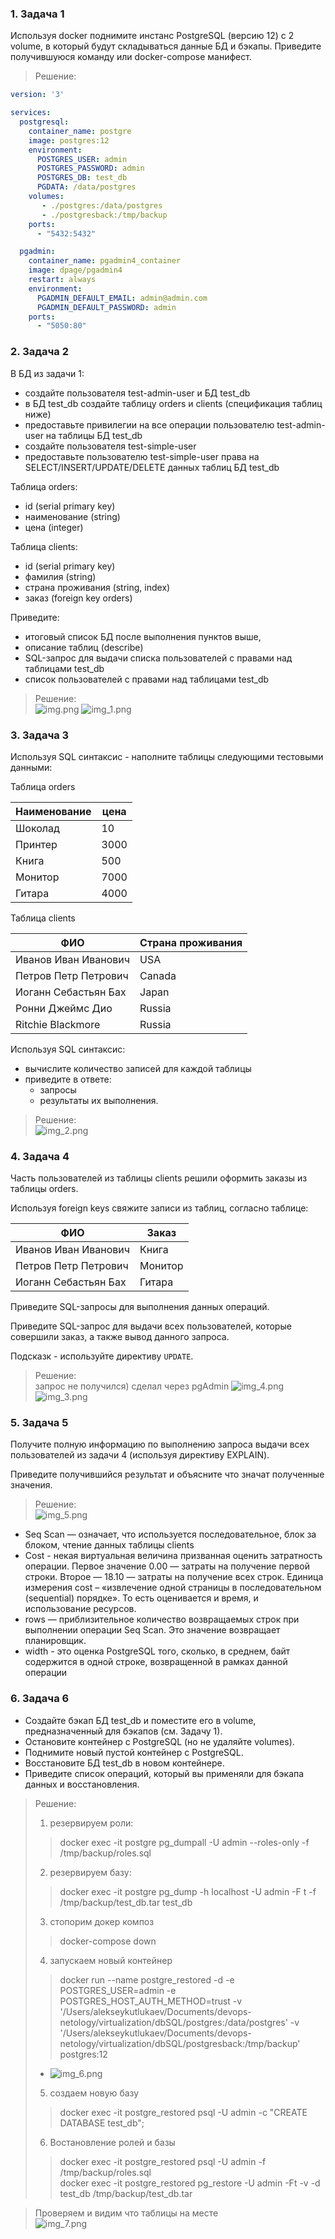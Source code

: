 ### 1. Задача 1
Используя docker поднимите инстанс PostgreSQL (версию 12) c 2 volume, в который будут складываться данные БД и бэкапы.
Приведите получившуюся команду или docker-compose манифест.
> Решение:
```yml
version: '3'

services:
  postgresql:
    container_name: postgre
    image: postgres:12
    environment:
      POSTGRES_USER: admin
      POSTGRES_PASSWORD: admin
      POSTGRES_DB: test_db
      PGDATA: /data/postgres
    volumes:
       - ./postgres:/data/postgres
       - ./postgresback:/tmp/backup
    ports:
      - "5432:5432"

  pgadmin:
    container_name: pgadmin4_container
    image: dpage/pgadmin4
    restart: always
    environment:
      PGADMIN_DEFAULT_EMAIL: admin@admin.com
      PGADMIN_DEFAULT_PASSWORD: admin
    ports:
      - "5050:80"

```
### 2. Задача 2 
В БД из задачи 1:  
- создайте пользователя test-admin-user и БД test_db
- в БД test_db создайте таблицу orders и clients (спeцификация таблиц ниже)
- предоставьте привилегии на все операции пользователю test-admin-user на таблицы БД test_db
- создайте пользователя test-simple-user
- предоставьте пользователю test-simple-user права на SELECT/INSERT/UPDATE/DELETE данных таблиц БД test_db

Таблица orders:
- id (serial primary key)  
- наименование (string)
- цена (integer)

Таблица clients:  
- id (serial primary key)
- фамилия (string)
- страна проживания (string, index)
- заказ (foreign key orders)

Приведите:  
- итоговый список БД после выполнения пунктов выше,
- описание таблиц (describe)
- SQL-запрос для выдачи списка пользователей с правами над таблицами test_db
- список пользователей с правами над таблицами test_db

> Решение:  
![img.png](img.png)
![img_1.png](img_1.png)

### 3. Задача 3
Используя SQL синтаксис - наполните таблицы следующими тестовыми данными:  

Таблица orders

|Наименование|цена|
|------------|----|
|Шоколад| 10 |
|Принтер| 3000 |
|Книга| 500 |
|Монитор| 7000|
|Гитара| 4000|

Таблица clients

|ФИО|Страна проживания|
|------------|----|
|Иванов Иван Иванович| USA |
|Петров Петр Петрович| Canada |
|Иоганн Себастьян Бах| Japan |
|Ронни Джеймс Дио| Russia|
|Ritchie Blackmore| Russia|

Используя SQL синтаксис:
- вычислите количество записей для каждой таблицы 
- приведите в ответе:
    - запросы 
    - результаты их выполнения.

> Решение:  
> ![img_2.png](img_2.png)
### 4. Задача 4

Часть пользователей из таблицы clients решили оформить заказы из таблицы orders.

Используя foreign keys свяжите записи из таблиц, согласно таблице:

|ФИО|Заказ|
|------------|----|
|Иванов Иван Иванович| Книга |
|Петров Петр Петрович| Монитор |
|Иоганн Себастьян Бах| Гитара |

Приведите SQL-запросы для выполнения данных операций.

Приведите SQL-запрос для выдачи всех пользователей, которые совершили заказ, а также вывод данного запроса.
 
Подсказк - используйте директиву `UPDATE`.

> Решение:  
запрос не получился) сделал через pgAdmin
> ![img_4.png](img_4.png)
> ![img_3.png](img_3.png)
> 
### 5. Задача 5

Получите полную информацию по выполнению запроса выдачи всех пользователей из задачи 4 
(используя директиву EXPLAIN).

Приведите получившийся результат и объясните что значат полученные значения.

> Решение:  
> ![img_5.png](img_5.png)
- Seq Scan — означает, что используется последовательное, блок за блоком, чтение данных таблицы clients  
- Cost - некая виртуальная величина призванная оценить затратность операции. Первое значение 0.00 — затраты на получение первой строки. Второе — 18.10 — затраты на получение всех строк.
Единица измерения cost – «извлечение одной страницы в последовательном (sequential) порядке». То есть оценивается и время, и использование ресурсов.  
- rows — приблизительное количество возвращаемых строк при выполнении операции Seq Scan. Это значение возвращает планировщик.
- width - это оценка PostgreSQL того, сколько, в среднем, байт содержится в одной строке, возвращенной в рамках данной операции

### 6. Задача 6
- Создайте бэкап БД test_db и поместите его в volume, предназначенный для бэкапов (см. Задачу 1).  
- Остановите контейнер с PostgreSQL (но не удаляйте volumes).
- Поднимите новый пустой контейнер с PostgreSQL.
- Восстановите БД test_db в новом контейнере.
- Приведите список операций, который вы применяли для бэкапа данных и восстановления.

> Решение:  
> 1) резервируем роли:
>> docker exec -it postgre pg_dumpall -U admin --roles-only -f /tmp/backup/roles.sql
> 2) резервируем базу:
>>docker exec -it postgre pg_dump -h localhost -U admin -F t -f /tmp/backup/test_db.tar test_db
> 3) стопорим докер композ
>> docker-compose down
> 4) запускаем новый контейнер 
>> docker run --name postgre_restored -d -e POSTGRES_USER=admin -e POSTGRES_HOST_AUTH_METHOD=trust -v '/Users/alekseykutlukaev/Documents/devops-netology/virtualization/dbSQL/postgres:/data/postgres' -v '/Users/alekseykutlukaev/Documents/devops-netology/virtualization/dbSQL/postgresback:/tmp/backup' postgres:12 
>- ![img_6.png](img_6.png)
> 5) создаем новую базу
>> docker exec -it postgre_restored psql -U admin -c "CREATE DATABASE test_db";
> 6) Востановление ролей и базы
>> docker exec -it postgre_restored psql -U admin -f /tmp/backup/roles.sql  
>> docker exec -it postgre_restored pg_restore -U admin -Ft -v -d test_db /tmp/backup/test_db.tar

> Проверяем и видим что таблицы на месте  
![img_7.png](img_7.png)
